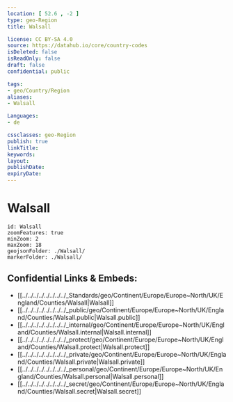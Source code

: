 ```yaml
---
location: [ 52.6 , -2 ] 
type: geo-Region
title: Walsall

license: CC BY-SA 4.0
source: https://datahub.io/core/country-codes
isDeleted: false
isReadOnly: false
draft: false
confidential: public

tags:
- geo/Country/Region
aliases:
- Walsall

Languages:
- de

cssclasses: geo-Region
publish: true
linkTitle: 
keywords: 
layout: 
publishDate: 
expiryDate: 
---
```


# Walsall

```leaflet
id: Walsall
zoomFeatures: true 
minZoom: 2 
maxZoom: 18
geojsonFolder: ./Walsall/
markerFolder: ./Walsall/
```


## Confidential Links & Embeds: 
- [[../../../../../../../../_Standards/geo/Continent/Europe/Europe~North/UK/England/Counties/Walsall|Walsall]] 
- [[../../../../../../../../_public/geo/Continent/Europe/Europe~North/UK/England/Counties/Walsall.public|Walsall.public]] 
- [[../../../../../../../../_internal/geo/Continent/Europe/Europe~North/UK/England/Counties/Walsall.internal|Walsall.internal]] 
- [[../../../../../../../../_protect/geo/Continent/Europe/Europe~North/UK/England/Counties/Walsall.protect|Walsall.protect]] 
- [[../../../../../../../../_private/geo/Continent/Europe/Europe~North/UK/England/Counties/Walsall.private|Walsall.private]] 
- [[../../../../../../../../_personal/geo/Continent/Europe/Europe~North/UK/England/Counties/Walsall.personal|Walsall.personal]] 
- [[../../../../../../../../_secret/geo/Continent/Europe/Europe~North/UK/England/Counties/Walsall.secret|Walsall.secret]] 

